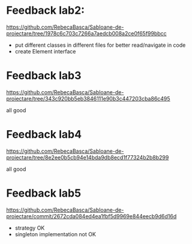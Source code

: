 # Feedback lab2:
https://github.com/RebecaBasca/Sabloane-de-proiectare/tree/1978c6c703c7266a7aedcb008a2ce0f65f99bbcc

- put different classes in different files for better read/navigate in code
- create Element interface

# Feedback lab3
https://github.com/RebecaBasca/Sabloane-de-proiectare/tree/343c920bb5eb3846111e90b3c447203cba86c495

all good

# Feedback lab4
https://github.com/RebecaBasca/Sabloane-de-proiectare/tree/8e2ee0b5cb94e14bda9db8ecd1f77324b2b8b299

all good

# Feedback lab5
https://github.com/RebecaBasca/Sabloane-de-proiectare/commit/2672cda084ed4ea1fbf5d9969e844eecb9d6d16d

- strategy OK
- singleton implementation not OK
